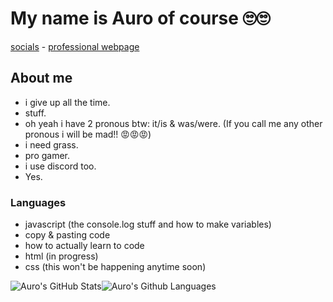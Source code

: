# My name is Auro of course 🙄🙄

[socials](https://bio.link/Aurolytical/) - [professional webpage](https://aurolytical.github.io/)

## About me

- i give up all the time.
- stuff.
- oh yeah i have 2 pronous btw: it/is & was/were. (If you call me any other pronous i will be mad!! 😡😡😡)
- i need grass.
- pro gamer.
- i use discord too.
- Yes.

### Languages
- javascript (the console.log stuff and how to make variables)
- copy & pasting code
- how to actually learn to code
- html (in progress)
- css (this won't be happening anytime soon)

![Auro's GitHub Stats](https://github-readme-stats.vercel.app/api?username=Aurolytical&show_icons=true&theme=tokyonight)![Auro's Github Languages](https://github-readme-stats.vercel.app/api/top-langs/?username=Aurolytical&theme=tokyonight)
